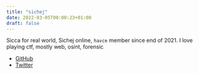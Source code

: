 ```yaml
---
title: "sichej"
date: 2022-03-05T00:00:23+01:00
draft: false
---
```


Sicca for real world, Sichej online, `havce` member since end of 2021. I love playing ctf, mostly web, osint, forensic

 * [GitHub](https://github.com/sichej)
 * [Twitter](https://twitter.com/edoardosichelli)